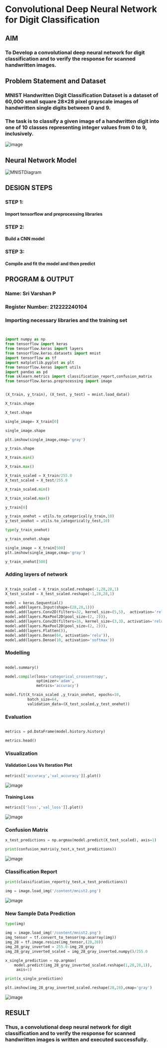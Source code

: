 # Convolutional Deep Neural Network for Digit Classification

## AIM

### To Develop a convolutional deep neural network for digit classification and to verify the response for scanned handwritten images.

## Problem Statement and Dataset

### MNIST Handwritten Digit Classification Dataset is a dataset of 60,000 small square 28×28 pixel grayscale images of handwritten single digits between 0 and 9.

### The task is to classify a given image of a handwritten digit into one of 10 classes representing integer values from 0 to 9, inclusively.


![image](https://github.com/PSriVarshan/mnist-classification/assets/114944059/4ba57e18-ede4-40e0-8543-d94c9793b639)



## Neural Network Model


![MNISTDiagram](https://github.com/PSriVarshan/mnist-classification/assets/114944059/9bb645f3-16be-43a0-ac79-22b17408076b)


## DESIGN STEPS

### STEP 1:

#### Import tensorflow and preprocessing libraries

### STEP 2:

#### Build a CNN model

### STEP 3:
#### Compile and fit the model and then predict

## PROGRAM & OUTPUT

### Name: Sri Varshan P
### Register Number: 212222240104

### Importing necessary libraries and the training set

```py


import numpy as np
from tensorflow import keras
from tensorflow.keras import layers
from tensorflow.keras.datasets import mnist
import tensorflow as tf
import matplotlib.pyplot as plt
from tensorflow.keras import utils
import pandas as pd
from sklearn.metrics import classification_report,confusion_matrix
from tensorflow.keras.preprocessing import image


(X_train, y_train), (X_test, y_test) = mnist.load_data()

X_train.shape

X_test.shape

single_image= X_train[0]

single_image.shape

plt.imshow(single_image,cmap='gray')

y_train.shape

X_train.min()

X_train.max()

X_train_scaled = X_train/255.0
X_test_scaled = X_test/255.0

X_train_scaled.min()

X_train_scaled.max()

y_train[0]

y_train_onehot = utils.to_categorical(y_train,10)
y_test_onehot = utils.to_categorical(y_test,10)

type(y_train_onehot)

y_train_onehot.shape

single_image = X_train[500]
plt.imshow(single_image,cmap='gray')

y_train_onehot[500]

```
### Adding layers of network

```py

X_train_scaled = X_train_scaled.reshape(-1,28,28,1)
X_test_scaled = X_test_scaled.reshape(-1,28,28,1)

model = keras.Sequential()
model.add(layers.Input(shape=(28,28,1)))
model.add(layers.Conv2D(filters=32, kernel_size=(5,5),  activation='relu')),
model.add(layers.MaxPool2D(pool_size=(2, 2))),
model.add(layers.Conv2D(filters=16, kernel_size=(3,3), activation='relu')),
model.add(layers.MaxPool2D(pool_size=(2, 2))),
model.add(layers.Flatten()),
model.add(layers.Dense(64, activation='relu')),
model.add(layers.Dense(10, activation='softmax'))
```
### Modelling

```py

model.summary()

model.compile(loss='categorical_crossentropy',
              optimizer='adam',
              metrics='accuracy')

model.fit(X_train_scaled ,y_train_onehot, epochs=10,
          batch_size=64,
          validation_data=(X_test_scaled,y_test_onehot))
```

### Evaluation 

```py

metrics = pd.DataFrame(model.history.history)

metrics.head()
```
### Visualization
#### Validation Loss Vs Iteration Plot
```py
metrics[['accuracy','val_accuracy']].plot()
```

![image](https://github.com/PSriVarshan/mnist-classification/assets/114944059/797acf6a-f29c-4634-838c-093e29f54d08)


#### Training Loss
```py
metrics[['loss','val_loss']].plot()
```

![image](https://github.com/PSriVarshan/mnist-classification/assets/114944059/25466b9a-14c1-4d0b-a911-f6df2def1c01)

### Confusion Matrix

```py
x_test_predictions = np.argmax(model.predict(X_test_scaled), axis=1)

print(confusion_matrix(y_test,x_test_predictions))
```

![image](https://github.com/PSriVarshan/mnist-classification/assets/114944059/4daeb4e8-130a-4794-848c-10abaa0de249)


### Classification Report
```py
print(classification_report(y_test,x_test_predictions))

img = image.load_img('/content/mnist2.png')

```

![image](https://github.com/PSriVarshan/mnist-classification/assets/114944059/e2d581d2-89c8-472f-b0f4-28b9c5408652)


### New Sample Data Prediction
```py
type(img)

img = image.load_img('/content/mnist2.png')
img_tensor = tf.convert_to_tensor(np.asarray(img))
img_28 = tf.image.resize(img_tensor,(28,28))
img_28_gray_inverted = 255.0-img_28_gray
img_28_gray_inverted_scaled = img_28_gray_inverted.numpy()/255.0

x_single_prediction = np.argmax(
    model.predict(img_28_gray_inverted_scaled.reshape(1,28,28,1)),
     axis=1)

print(x_single_prediction)

plt.imshow(img_28_gray_inverted_scaled.reshape(28,28),cmap='gray')


```
![image](https://github.com/PSriVarshan/mnist-classification/assets/114944059/a8891e9f-c1f7-46eb-bbeb-451322283431)



## RESULT
### Thus, a convolutional deep neural network for digit classification and to verify the response for scanned handwritten images is written and executed successfully.
